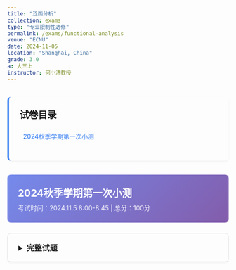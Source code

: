 ```yaml
---
title: "泛函分析"
collection: exams
type: "专业限制性选修"
permalink: /exams/functional-analysis
venue: "ECNU"
date: 2024-11-05
location: "Shanghai, China"
grade: 3.0
a: 大三上
instructor: 何小清教授
---
```


<div class="exam-toc">
  <h2>试卷目录</h2>
  <ul>
    <li><a href="#2024-fall-test1">2024秋季学期第一次小测</a></li>
  </ul>
</div>

<style>
.exam-toc {
  background: transparent;
  padding: 1.5rem;
  border-radius: 8px;
  margin: 2rem 0;
  border-left: 4px solid #4285f4;
  box-shadow: 0 2px 4px rgba(0,0,0,0.05);
}

.exam-toc h2 {
  margin-top: 0;
  color: inherit;
}

.exam-toc ul {
  list-style: none;
  padding-left: 0;
}

.exam-toc li {
  margin: 0.8rem 0;
  padding: 0.5rem;
  border-radius: 4px;
  transition: background 0.3s;
}

.exam-toc li:hover {
  background: rgba(0, 0, 0, 0.05);
}

.exam-toc a {
  text-decoration: none;
  color: #4285f4;
  font-weight: 500;
  display: block;
}

.exam-header {
  background: linear-gradient(135deg, rgba(102, 126, 234, 0.9) 0%, rgba(118, 75, 162, 0.9) 100%);
  color: white;
  padding: 1.5rem;
  border-radius: 8px;
  margin: 1.5rem 0;
}

.exam-header h3 {
  margin: 0;
  font-size: 1.4rem;
}

.exam-meta {
  opacity: 0.9;
  font-size: 0.9rem;
  margin-top: 0.5rem;
}

details {
  background: transparent;
  border: 1px solid rgba(0, 0, 0, 0.1);
  border-radius: 8px;
  margin: 1.5rem 0;
  box-shadow: 0 2px 4px rgba(0,0,0,0.05);
  transition: box-shadow 0.3s;
}

details:hover {
  box-shadow: 0 4px 8px rgba(0,0,0,0.1);
}

summary {
  background: transparent;
  padding: 1.2rem 1.5rem;
  cursor: pointer;
  font-weight: 600;
  color: inherit;
  border-radius: 8px 8px 0 0;
  font-size: 1.1rem;
  border-bottom: 1px solid rgba(0, 0, 0, 0.05);
}

details[open] summary {
  border-bottom: 1px solid rgba(0, 0, 0, 0.1);
}

.exam-content {
  padding: 1.5rem;
}

.question {
  margin: 1.5rem 0;
  padding: 1rem;
  background: transparent;
  border-radius: 6px;
  border-left: 3px solid #4285f4;
  box-shadow: 0 1px 3px rgba(0,0,0,0.05);
}

.question-title {
  font-weight: 600;
  color: inherit;
  margin-bottom: 0.8rem;
  display: flex;
  justify-content: space-between;
  align-items: center;
}

.points {
  background: #4285f4;
  color: white;
  padding: 0.2rem 0.6rem;
  border-radius: 20px;
  font-size: 0.8rem;
  font-weight: 500;
}

.math-content {
  line-height: 1.6;
  font-size: 1rem;
}

.math-content p {
  margin: 0.8rem 0;
}

.solution {
  margin: 1rem 0;
}

.solution summary {
  background: transparent;
  padding: 0.8rem 1rem;
  cursor: pointer;
  font-weight: 600;
  color: inherit;
  border-radius: 4px;
  font-size: 1rem;
  border: 1px solid rgba(0, 0, 0, 0.1);
  margin-bottom: 0;
}

.solution summary:hover {
  background: rgba(0, 0, 0, 0.02);
}

.solution-content {
  padding: 1rem;
  border-left: 2px solid rgba(0, 0, 0, 0.1);
  margin-top: 0.5rem;
}

.proof {
  background: rgba(255, 243, 224, 0.5);
  border: 1px solid rgba(255, 183, 77, 0.5);
  border-radius: 6px;
  padding: 1rem;
  margin: 1rem 0;
}

.proof-title {
  font-weight: 600;
  color: #e65100;
  margin-bottom: 0.5rem;
}

.optional {
  background: rgba(232, 245, 232, 0.5);
  border: 1px solid rgba(76, 175, 80, 0.5);
  border-radius: 6px;
  padding: 1rem;
  margin: 1rem 0;
}

.optional-title {
  font-weight: 600;
  color: #2e7d32;
  margin-bottom: 0.5rem;
}

@media (max-width: 768px) {
  .exam-content {
    padding: 1rem;
  }
  
  summary {
    padding: 1rem;
  }
  
  .question {
    padding: 0.8rem;
  }
}
</style>

<div id="2024-fall-test1" class="exam-header">
  <h3>2024秋季学期第一次小测</h3>
  <div class="exam-meta">考试时间：2024.11.5 8:00-8:45 | 总分：100分</div>
</div>

<details markdown="1">
  <summary>完整试题</summary>
  <div class="exam-content">
    <div class="question">
      <div class="question-title">
        <span>第1题</span>
        <span class="points">20分</span>
      </div>
      <div class="math-content">
        <p>对任意 \( x = \begin{pmatrix} x_1 \\ x_2 \end{pmatrix} \in \mathbb{R}^2 \)，定义 \(\|x\|_* = \max\{|x_1|, 3|x_2|\}\). 令 \( A = \begin{pmatrix} 3 & -2 \\ 2 & -1 \end{pmatrix} \). </p>
        <p>(1) 证明 \(\| \cdot \|_*\) 是 \(\mathbb{R}^2\) 上的一个范数. </p>
        <p>(2) 记 \( E = (\mathbb{R}^2, \| \cdot \|_*) \)，\(\varphi(x) = Ax, \forall x \in \mathbb{R}^2\). 证明 \(\|\varphi\|_{B(E)} = 7\). </p>
      </div>
    </div>
    <div class="question">
      <div class="question-title">
        <span>第2题</span>
        <span class="points">30分</span>
      </div>
      <div class="math-content">
        <p>设 \((X, d)\) 是度量空间. </p>
        <p>(1) 给出 \( X \) 中 Cauchy 序列的定义. </p>
        <p>(2) 给出 \((X, d)\) 是完备度量空间的定义. 给出一个无穷维的完备的赋范空间的例子（需注明范数的定义）. </p>
        <p>(3) 证明任意 Cauchy 序列是有界的. </p>
      </div>
    </div>
    <div class="question">
      <div class="question-title">
        <span>第3题</span>
        <span class="points">24分</span>
      </div>
      <div class="math-content">
        <p>令 \(\mathbb{R}[x]\) 是 \(\mathbb{R}\) 上所有实系数多项式构成的向量空间. 设 \( E_0 = \{P \in \mathbb{R}[x], P(0) = 0\} \)，定义 \(\varphi(P) = xP'(x)\). </p>
        <p>(1) 证明 \( E_0 \) 是 \(\mathbb{R}[x]\) 是子向量空间. 证明 \(\varphi\) 是 \(E_0\) 上的线性同构，即 \(\varphi\) 是一个线性双射. </p>
        <p>(2) 定义 \( N(P) = \sum_{1 \leq k \leq n} |a_k| \)，其中 \( P(x) = \sum_{1 \leq k \leq n} a_k x^k \). 证明 \( N \) 是 \( E_0 \) 上的一个范数. </p>
        <p>(3) 证明 \(\varphi^{-1}\) 是 \((E_0, N)\) 上的连续映射. 求 \(\|\varphi^{-1}\|_{B(E_0)}\). </p>
      </div>
    </div>
    <div class="question">
      <div class="question-title">
        <span>第4题</span>
        <span class="points">26分</span>
      </div>
      <div class="math-content">
        <p>指出下述命题是否正确. 如果判断命题是错误的，请给出一个相关的正确命题或者举出反例. </p>
        <p>(1) 若 \((X_1, d_1), (X_2, d_2)\) 是两个同胚的度量空间，若 \(X_1\) 完备，则 \(X_2\) 也完备. [注：称两个拓扑空间 \((X_1, d_1), (X_2, d_2)\) 同胚，如果存在 \((X_1, d_1)\) 到 \((X_2, d_2)\) 的映射 \(f\) 是连续双射且 \(f^{-1}\) 也是连续的. ]</p>
        <p>(2) 设 \((X, d)\) 是度量空间，\(A \subset X\)，\(A\) 是 \(X\) 的有界闭集，则 \(A\) 为紧集. </p>
        <p>(3) 赋范线性空间 \(E\) 中绝对收敛级数必收敛. </p>
        <p>(4) 任意 Banach 空间 \(E\) 到自身的线性映射都是连续的. </p>
      </div>
    </div>
  </div>
</details>

<script>
// 添加一些交互功能
document.addEventListener('DOMContentLoaded', function() {
  // 为所有details元素添加切换动画
  const detailsElements = document.querySelectorAll('details');
  
  detailsElements.forEach(details => {
    details.addEventListener('toggle', function() {
      if (this.open) {
        this.style.transition = 'all 0.3s ease';
      }
    });
  });
  
  // 平滑滚动到锚点
  const links = document.querySelectorAll('a[href^="#"]');
  links.forEach(link => {
    link.addEventListener('click', function(e) {
      e.preventDefault();
      const targetId = this.getAttribute('href');
      const targetElement = document.querySelector(targetId);
      if (targetElement) {
        targetElement.scrollIntoView({
          behavior: 'smooth',
          block: 'start'
        });
      }
    });
  });
});
</script>
